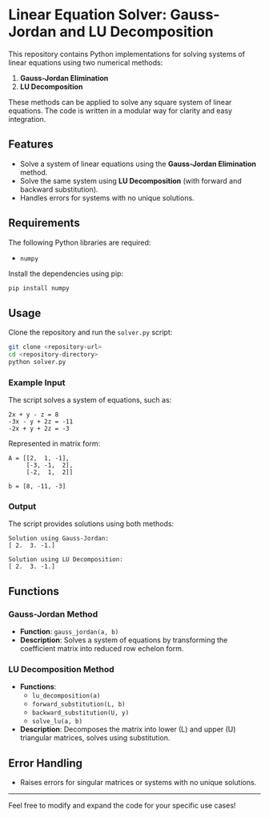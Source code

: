 # Linear Equation Solver: Gauss-Jordan and LU Decomposition

This repository contains Python implementations for solving systems of linear equations using two numerical methods:

1. **Gauss-Jordan Elimination**
2. **LU Decomposition**

These methods can be applied to solve any square system of linear equations. The code is written in a modular way for clarity and easy integration.

## Features
- Solve a system of linear equations using the **Gauss-Jordan Elimination** method.
- Solve the same system using **LU Decomposition** (with forward and backward substitution).
- Handles errors for systems with no unique solutions.

## Requirements
The following Python libraries are required:
- `numpy`

Install the dependencies using pip:
```bash
pip install numpy
```

## Usage
Clone the repository and run the `solver.py` script:

```bash
git clone <repository-url>
cd <repository-directory>
python solver.py
```

### Example Input
The script solves a system of equations, such as:

```
2x + y - z = 8
-3x - y + 2z = -11
-2x + y + 2z = -3
```

Represented in matrix form:

```
A = [[2,  1, -1],
     [-3, -1,  2],
     [-2,  1,  2]]

b = [8, -11, -3]
```

### Output
The script provides solutions using both methods:

```
Solution using Gauss-Jordan:
[ 2.  3. -1.]

Solution using LU Decomposition:
[ 2.  3. -1.]
```

## Functions
### Gauss-Jordan Method
- **Function**: `gauss_jordan(a, b)`
- **Description**: Solves a system of equations by transforming the coefficient matrix into reduced row echelon form.

### LU Decomposition Method
- **Functions**:
  - `lu_decomposition(a)`
  - `forward_substitution(L, b)`
  - `backward_substitution(U, y)`
  - `solve_lu(a, b)`
- **Description**: Decomposes the matrix into lower (L) and upper (U) triangular matrices, solves using substitution.

## Error Handling
- Raises errors for singular matrices or systems with no unique solutions.
  
---
Feel free to modify and expand the code for your specific use cases!
